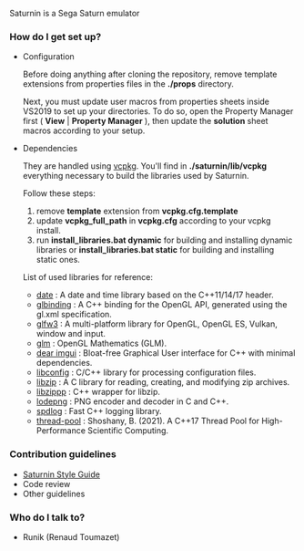 Saturnin is a Sega Saturn emulator

### How do I get set up? ###

* Configuration
	
	Before doing anything after cloning the repository, remove template extensions from properties files in the **./props** directory.

    Next, you must update user macros from properties sheets inside VS2019 to set up your directories. To do so, open the Property Manager first 
    ( **View** | **Property Manager** ), then update the **solution** sheet macros according to your setup.

* Dependencies 

    They are handled using [vcpkg](https://github.com/Microsoft/vcpkg). You'll find in **./saturnin/lib/vcpkg** everything necessary to build the libraries used by Saturnin.
    
    Follow these steps:
    
    1. remove **template** extension from **vcpkg.cfg.template**
    1. update **vcpkg_full_path** in **vcpkg.cfg** according to your vcpkg install.
    1. run **install_libraries.bat dynamic** for building and installing dynamic libraries or **install_libraries.bat static** for building and installing static ones.
    
    List of used libraries for reference:
    
    * [date](https://github.com/HowardHinnant/date) :  A date and time library based on the C++11/14/17 <chrono> header.
    * [glbinding](https://github.com/cginternals/glbinding) : A C++ binding for the OpenGL API, generated using the gl.xml specification.
    * [glfw3](https://github.com/glfw/glfw) : A multi-platform library for OpenGL, OpenGL ES, Vulkan, window and input.
    * [glm](https://github.com/g-truc/glm) : OpenGL Mathematics (GLM).
    * [dear imgui](https://github.com/ocornut/imgui) : Bloat-free Graphical User interface for C++ with minimal dependencies.
    * [libconfig](https://github.com/hyperrealm/libconfig) : C/C++ library for processing configuration files.
    * [libzip](https://github.com/nih-at/libzip) : A C library for reading, creating, and modifying zip archives.
    * [libzippp](https://github.com/ctabin/libzippp) : C++ wrapper for libzip.
    * [lodepng](https://github.com/lvandeve/lodepng) : PNG encoder and decoder in C and C++.
    * [spdlog](https://github.com/gabime/spdlog) : Fast C++ logging library.
    * [thread-pool](https://github.com/bshoshany/thread-pool) : Shoshany, B. (2021). A C++17 Thread Pool for High-Performance Scientific Computing.
### Contribution guidelines ###

* [Saturnin Style Guide](wiki/saturnin%20style%20guide.md)
* Code review
* Other guidelines

### Who do I talk to? ###

* Runik (Renaud Toumazet)
